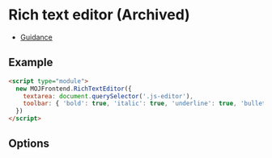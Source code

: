 # Rich text editor (Archived)

- [Guidance](https://design-patterns.service.justice.gov.uk/archive/rich-text-editor)

## Example

```html
<script type="module">
  new MOJFrontend.RichTextEditor({
    textarea: document.querySelector('.js-editor'),
    toolbar: { 'bold': true, 'italic': true, 'underline': true, 'bullets': true, 'numbers': true }
  })
</script>
```

## Options
